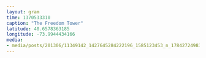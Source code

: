 ```yaml
---
layout: gram
time: 1370533310
caption: "The Freedom Tower"
latitude: 40.6578363185
longitude: -73.9944434166
media:
- media/posts/201306/11349142_1427645284222196_1585123453_n_17842724983000351.jpg
---
```

